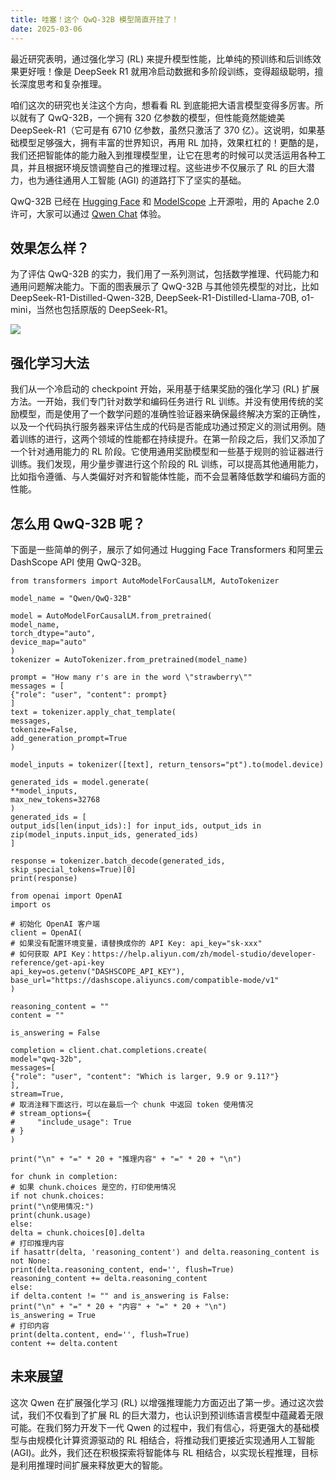 ```yaml
---
title: 哇塞！这个 QwQ-32B 模型简直开挂了！
date: 2025-03-06
---
```

最近研究表明，通过强化学习 (RL) 来提升模型性能，比单纯的预训练和后训练效果更好哦！像是 DeepSeek R1 就用冷启动数据和多阶段训练，变得超级聪明，擅长深度思考和复杂推理。

咱们这次的研究也关注这个方向，想看看 RL 到底能把大语言模型变得多厉害。所以就有了 QwQ-32B，一个拥有 320 亿参数的模型，但性能竟然能媲美 DeepSeek-R1（它可是有 6710 亿参数，虽然只激活了 370 亿）。这说明，如果基础模型足够强大，拥有丰富的世界知识，再用 RL 加持，效果杠杠的！更酷的是，我们还把智能体的能力融入到推理模型里，让它在思考的时候可以灵活运用各种工具，并且根据环境反馈调整自己的推理过程。这些进步不仅展示了 RL 的巨大潜力，也为通往通用人工智能 (AGI) 的道路打下了坚实的基础。

QwQ-32B 已经在 [Hugging Face](https://huggingface.co/Qwen/QwQ-32B) 和 [ModelScope](https://modelscope.cn/models/Qwen/QwQ-32B) 上开源啦，用的 Apache 2.0 许可，大家可以通过 [Qwen Chat](https://chat.qwen.ai/?models=Qwen2.5-Plus) 体验。

## 效果怎么样？

为了评估 QwQ-32B 的实力，我们用了一系列测试，包括数学推理、代码能力和通用问题解决能力。下面的图表展示了 QwQ-32B 与其他领先模型的对比，比如 DeepSeek-R1-Distilled-Qwen-32B, DeepSeek-R1-Distilled-Llama-70B, o1-mini，当然也包括原版的 DeepSeek-R1。

![](https://qianwen-res.oss-accelerate-overseas.aliyuncs.com/qwq-32b-final.jpg)

## 强化学习大法

我们从一个冷启动的 checkpoint 开始，采用基于结果奖励的强化学习 (RL) 扩展方法。一开始，我们专门针对数学和编码任务进行 RL 训练。并没有使用传统的奖励模型，而是使用了一个数学问题的准确性验证器来确保最终解决方案的正确性，以及一个代码执行服务器来评估生成的代码是否能成功通过预定义的测试用例。随着训练的进行，这两个领域的性能都在持续提升。在第一阶段之后，我们又添加了一个针对通用能力的 RL 阶段。它使用通用奖励模型和一些基于规则的验证器进行训练。我们发现，用少量步骤进行这个阶段的 RL 训练，可以提高其他通用能力，比如指令遵循、与人类偏好对齐和智能体性能，而不会显著降低数学和编码方面的性能。

## 怎么用 QwQ-32B 呢？

下面是一些简单的例子，展示了如何通过 Hugging Face Transformers 和阿里云 DashScope API 使用 QwQ-32B。

```
from transformers import AutoModelForCausalLM, AutoTokenizer

model_name = "Qwen/QwQ-32B"

model = AutoModelForCausalLM.from_pretrained(
model_name,
torch_dtype="auto",
device_map="auto"
)
tokenizer = AutoTokenizer.from_pretrained(model_name)

prompt = "How many r's are in the word \"strawberry\""
messages = [
{"role": "user", "content": prompt}
]
text = tokenizer.apply_chat_template(
messages,
tokenize=False,
add_generation_prompt=True
)

model_inputs = tokenizer([text], return_tensors="pt").to(model.device)

generated_ids = model.generate(
**model_inputs,
max_new_tokens=32768
)
generated_ids = [
output_ids[len(input_ids):] for input_ids, output_ids in zip(model_inputs.input_ids, generated_ids)
]

response = tokenizer.batch_decode(generated_ids, skip_special_tokens=True)[0]
print(response)
```

```
from openai import OpenAI
import os

# 初始化 OpenAI 客户端
client = OpenAI(
# 如果没有配置环境变量，请替换成你的 API Key: api_key="sk-xxx"
# 如何获取 API Key：https://help.aliyun.com/zh/model-studio/developer-reference/get-api-key
api_key=os.getenv("DASHSCOPE_API_KEY"),
base_url="https://dashscope.aliyuncs.com/compatible-mode/v1"
)

reasoning_content = ""
content = ""

is_answering = False

completion = client.chat.completions.create(
model="qwq-32b",
messages=[
{"role": "user", "content": "Which is larger, 9.9 or 9.11?"}
],
stream=True,
# 取消注释下面这行，可以在最后一个 chunk 中返回 token 使用情况
# stream_options={
#     "include_usage": True
# }
)

print("\n" + "=" * 20 + "推理内容" + "=" * 20 + "\n")

for chunk in completion:
# 如果 chunk.choices 是空的，打印使用情况
if not chunk.choices:
print("\n使用情况:")
print(chunk.usage)
else:
delta = chunk.choices[0].delta
# 打印推理内容
if hasattr(delta, 'reasoning_content') and delta.reasoning_content is not None:
print(delta.reasoning_content, end='', flush=True)
reasoning_content += delta.reasoning_content
else:
if delta.content != "" and is_answering is False:
print("\n" + "=" * 20 + "内容" + "=" * 20 + "\n")
is_answering = True
# 打印内容
print(delta.content, end='', flush=True)
content += delta.content
```

## 未来展望

这次 Qwen 在扩展强化学习 (RL) 以增强推理能力方面迈出了第一步。通过这次尝试，我们不仅看到了扩展 RL 的巨大潜力，也认识到预训练语言模型中蕴藏着无限可能。在我们努力开发下一代 Qwen 的过程中，我们有信心，将更强大的基础模型与由规模化计算资源驱动的 RL 相结合，将推动我们更接近实现通用人工智能 (AGI)。此外，我们还在积极探索将智能体与 RL 相结合，以实现长程推理，目标是利用推理时间扩展来释放更大的智能。

